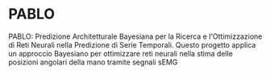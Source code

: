 # PABLO
PABLO: Predizione Architetturale Bayesiana per la Ricerca e l'Ottimizzazione di Reti Neurali nella Predizione di Serie Temporali. Questo progetto applica un approccio Bayesiano per ottimizzare reti neurali nella stima delle posizioni angolari della mano tramite segnali sEMG
